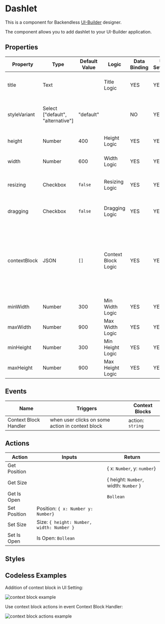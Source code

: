 # Dashlet

This is a component for Backendless [UI-Builder](https://backendless.com/developers/#ui-builder) designer.

The component allows you to add dashlet to your UI-Builder application.

## Properties

| Property     | Type                              | Default Value | Logic               | Data Binding | UI Setting | Description                                                                                                             |
|--------------|-----------------------------------|---------------|---------------------|--------------|------------|-------------------------------------------------------------------------------------------------------------------------|
| title        | Text                              |               | Title Logic         | YES          | YES        | Allows to determine the title for dashlet                                                                               |
| styleVariant | Select ["default", "alternative"] | "default"     |                     | NO           | YES        | Allows to determine the variant of style for dashlet                                                                    |
| height       | Number                            | 400           | Height Logic        | YES          | YES        | Allows to determine the height                                                                                          |
| width        | Number                            | 600           | Width Logic         | YES          | YES        | Allows to determine the width                                                                                           |
| resizing     | Checkbox                          | `false`       | Resizing Logic      | YES          | YES        | Allows to determine can resize or can't                                                                                 |
| dragging     | Checkbox                          | `false`       | Dragging Logic      | YES          | YES        | Allows to determine can drag or can't                                                                                   |
| contextBlock | JSON                              | `[]`          | Context Block Logic | YES          | YES        | Allows to determine context block. [Codeless Examples](#Examples). Signature of context block: `{type, label, content}` |
| minWidth     | Number                            | 300           | Min Width Logic     | YES          | YES        | Allows to determine min-width                                                                                           |
| maxWidth     | Number                            | 900           | Max Width Logic     | YES          | YES        | Allows to determine max-width                                                                                           |
| minHeight    | Number                            | 300           | Min Height Logic    | YES          | YES        | Allows to determine min-height                                                                                          |
| maxHeight    | Number                            | 900           | Max Height Logic    | YES          | YES        | Allows to determine max-height                                                                                          |

## Events

| Name                  | Triggers                                         | Context Blocks   |
|-----------------------|--------------------------------------------------|------------------|
| Context Block Handler | when user clicks on some action in context block | action: `string` |

## Actions

| Action       | Inputs                                    | Return                                |
|--------------|-------------------------------------------|---------------------------------------|
| Get Position |                                           | { x: `Number`, y: `number`}           |
| Get Size     |                                           | { height: `Number`, width: `Number` } |
| Get Is Open  |                                           | `Bollean`                             |
| Set Position | Position: `{ x: Number y: Number}`        |                                       |
| Set Size     | Size: `{ height: Number, width: Number }` |                                       |
| Set Is Open  | Is Open: `Bollean`                        |                                       |

## Styles


## <a name="Examples"></a> Codeless Examples

Addition of context block in UI Setting:

![context block example](example-images/context-block-json.png)

Use context block actions in event Context Block Handler:

![context block actions example](example-images/context-block-handler-logic.png)
